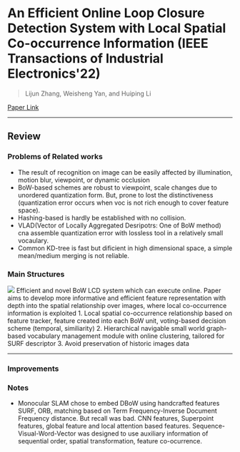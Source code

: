 # An Efficient Online Loop Closure Detection System with Local Spatial Co-occurrence Information (IEEE Transactions of Industrial Electronics'22)

> Lijun Zhang, Weisheng Yan, and Huiping Li

[Paper Link]([https://www.sciencedirect.com/science/article/pii/S0169023X05000819](https://ieeexplore.ieee.org/stamp/stamp.jsp?tp=&arnumber=9957088))  

---
## Review
### Problems of Related works
- The result of recognition on image can be easily affected by illumination, motion blur, viewpoint, or dynamic occlusion
- BoW-based schemes are robust to viewpoint, scale changes due to unordered quantization form. But, prone to lost the distinctiveness (quantization error occurs when voc is not rich enough to cover feature space).
- Hashing-based is hardly be established with no collision.
- VLAD(Vector of Locally Aggregated Desripotrs: One of BoW method) cna assemble quantization error with lossless tool in a relatively small vocaulary.
- Common KD-tree is fast but dificient in high dimensional space, a simple mean/medium merging is not reliable.

### Main Structures
<img src="./assets/Local Spatial Co-occurence.png">
Efficient and novel BoW LCD system which can execute online. 
Paper aims to develop more informative and efficient feature representation with depth into the spatial relationship over images, where local co-occurrence information is exploited
1. Local spatial co-occurrence relationship based on feature tracker, feature created into each BoW unit, voting-based decision scheme (temporal, similiarity)
2. Hierarchical navigable small world graph-based vocabulary management module with online clustering, tailored for SURF descriptor
3. Avoid preservation of historic images data

---
### Improvements


### Notes
- Monocular SLAM chose to embed DBoW using handcrafted features SURF, ORB, matching based on Term Frequency-Inverse Document Frequency distance. But recall was bad. CNN features, Superpoint features, global feature and local attention based features. Sequence-Visual-Word-Vector was designed to use auxiliary information of sequential order, spatial transformation, feature co-ocurrence.

